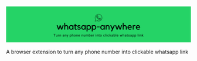 ![Banner](./banner_github_whatsapp_anywhere.png)

A browser extension to turn any phone number into clickable whatsapp link
